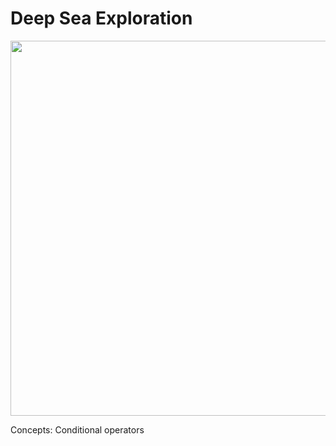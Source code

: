 # Deep Sea Exploration

<p align="center">
  <img src="https://github.com/rheamall/100-days-of-code-challenge/assets/165444162/243fab27-cb28-4cfc-8707-2809609d43bf" width="600">
</p>

Concepts: Conditional operators
